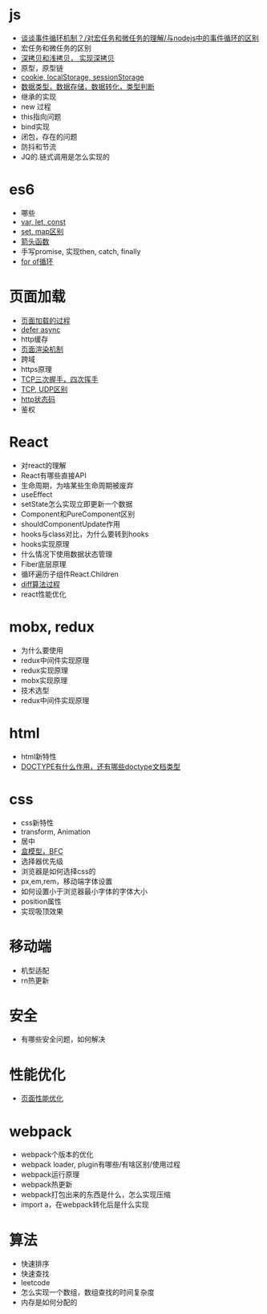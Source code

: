 # js

- [谈谈事件循环机制？/对宏任务和微任务的理解/与nodejs中的事件循环的区别](../JS/核心/事件循环机制.md)
- 宏任务和微任务的区别
- [深拷贝和浅拷贝， 实现深拷贝](../JS/深浅拷贝/questions.md)
- 原型，原型链
- [cookie, localStorage, sessionStorage](../JS/本地存储/index.md)
- [数据类型，数据存储，数据转化，类型判断](../JS/基础/数据类型.md)
- 继承的实现
- new 过程
- this指向问题
- bind实现
- 闭包，存在的问题
- 防抖和节流
- JQ的.链式调用是怎么实现的

# es6
- 哪些
- [var, let, const](../ESMAScript/ES6/../../ECMAScript/ES6/let,const.md)
- [set, map区别](../ECMAScript/ES6/set,map.md)
- [箭头函数](../ECMAScript/ES6/箭头函数.md)
- 手写promise, 实现then, catch, finally
- [for of循环](../ECMAScript/ES6/for-of.md)



# 页面加载

- [页面加载的过程](../网络/浏览器/页面加载的过程.md)
- [defer async](../JS/加载/primary.md)
- http缓存
- [页面渲染机制](../网络/浏览器/页面渲染机制.md)
- 跨域
- https原理
- [TCP三次握手，四次挥手](../网络/TCP.UDP/index.md)
- [TCP, UDP区别](../网络/TCP.UDP/index.md)
- [http状态码](../网络/http/http状态码.md)
- 鉴权


# React
- 对react的理解
- React有哪些直接API
- 生命周期，为啥某些生命周期被废弃
- useEffect
- setState怎么实现立即更新一个数据
- Component和PureComponent区别
- shouldComponentUpdate作用
- hooks与class对比，为什么要转到hooks
- hooks实现原理
- 什么情况下使用数据状态管理
- Fiber底层原理
- 循环遍历子组件React.Children
- [diff算法过程](../框架库/React/原理/diff算法/primary.md)
- react性能优化

# mobx, redux
- 为什么要使用
- redux中间件实现原理
- redux实现原理
- mobx实现原理
- 技术选型
- redux中间件实现原理
 

# html
- html新特性
- [DOCTYPE有什么作用，还有哪些doctype文档类型](../HTML/Doctype/index.md)


# css
- css新特性
- transform, Animation
- 居中
- [盒模型，BFC](../CSS/盒模型.md)
- 选择器优先级
- 浏览器是如何选择css的
- px,em,rem，移动端字体设置
- 如何设置小于浏览器最小字体的字体大小
- position属性
- 实现吸顶效果



# 移动端
- 机型适配
- rn热更新


# 安全
- 有哪些安全问题，如何解决


# 性能优化
- [页面性能优化](../性能优化/页面性能优化.md)


# webpack
- webpack个版本的优化
- webpack loader, plugin有哪些/有啥区别/使用过程
- webpack运行原理
- webpack热更新
- webpack打包出来的东西是什么，怎么实现压缩
- import a，在webpack转化后是什么实现


# 算法
- 快速排序
- 快速查找
- leetcode
- 怎么实现一个数组，数组查找的时间复杂度
- 内存是如何分配的


